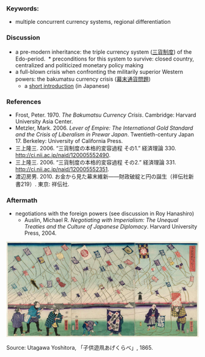 ### Keywords:
* multiple concurrent currency systems, regional differentiation

### Discussion
* a pre-modern inheritance: the triple currency system ([三貨制度](https://ja.wikipedia.org/wiki/%E6%B1%9F%E6%88%B8%E6%99%82%E4%BB%A3%E3%81%AE%E4%B8%89%E8%B2%A8%E5%88%B6%E5%BA%A6)) of the Edo-period.
  * preconditions for this system to survive: closed country, centralized and politicized monetary policy making
* a full-blown crisis when confronting the militarily superior Western powers: the bakumatsu currency crisis ([幕末通貨問題](https://ja.wikipedia.org/wiki/%E5%B9%95%E6%9C%AB%E3%81%AE%E9%80%9A%E8%B2%A8%E5%95%8F%E9%A1%8C))
  * a [short introduction](https://www.boj.or.jp/announcements/koho_nichigin/backnumber/data/nichigin18-7.pdf) (in Japanese)


### References
* Frost, Peter. 1970. *The Bakumatsu Currency Crisis*. Cambridge: Harvard University Asia Center.
* Metzler, Mark. 2006. *Lever of Empire: The International Gold Standard and the Crisis of Liberalism in Prewar Japan*. Twentieth-century Japan 17. Berkeley: University of California Press.
* 三上隆三. 2006. “三貨制度の本格的変容過程 その1.” 経済理論 330. http://ci.nii.ac.jp/naid/120005552490.
* 三上隆三. 2006. “三貨制度の本格的変容過程 その2.” 経済理論 331. http://ci.nii.ac.jp/naid/120005552351.
* 渡辺房男. 2010. お金から見た幕末維新――財政破綻と円の誕生（祥伝社新書219）. 東京: 祥伝社.

### Aftermath
* negotiations with the foreign powers (see discussion in Roy Hanashiro)
  * Auslin, Michael R. *Negotiating with Imperialism: The Unequal Treaties and the Culture of Japanese Diplomacy*. Harvard University Press, 2004.

![kite-flying: a metaphor for inflation in the bakumatsu period](/imgsc170754.jpg)

Source: Utagawa Yoshitora, 「子供遊凧あげくらべ」, 1865.
